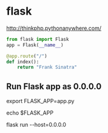 # flask

http://thinkphp.pythonanywhere.com/

```Python
from flask import Flask
app = Flask(__name__)

@app.route("/")
def index():
    return "Frank Sinatra"
```    

## Run Flask app as 0.0.0.0

export FLASK_APP=app.py

echo $FLASK_APP

flask run --host=0.0.0.0
